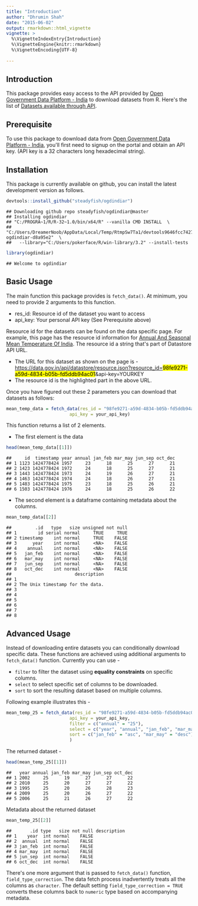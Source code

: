```yaml
---
title: "Introduction"
author: "Dhrumin Shah"
date: "2015-06-02"
output: rmarkdown::html_vignette
vignette: >
  %\VignetteIndexEntry{Introduction}
  %\VignetteEngine{knitr::rmarkdown}
  %\VignetteEncoding{UTF-8}
  
---
```


## Introduction

This package provides easy access to the API provided by [Open Government Data Platform - India](https://data.gov.in) to download datasets from R. Here's the list of [Datasets available through API](https://data.gov.in/catalogs#path=is_api/1).

## Prerequisite

To use this package to download data from [Open Government Data Platform - India](https://data.gov.in), you'll first need to signup on the portal and obtain an API key. (API key is a 32 characters long hexadecimal string).



## Installation

This package is currently available on github, you can install the latest development version as follows.


```r
devtools::install_github("steadyfish/ogdindiar")
```

```
## Downloading github repo steadyfish/ogdindiar@master
## Installing ogdindiar
## "C:/PROGRA~1/R/R-32~1.0/bin/x64/R" --vanilla CMD INSTALL  \
##   "C:/Users/DreamerNoob/AppData/Local/Temp/RtmpSw7Ta1/devtools9646fcc7427/steadyfish-ogdindiar-d8a95e2"  \
##   --library="C:/Users/pokerface/R/win-library/3.2" --install-tests
```

```r
library(ogdindiar)
```

```
## Welcome to ogdindiar
```

## Basic Usage

The main function this package provides is `fetch_data()`. At minimum, you need to provide 2 arguments to this function.

* res_id: Resource id of the dataset you want to access
* api_key: Your personal API key (See Prerequisite above)

Resource id for the datasets can be found on the data specific page. For example, this page has the resource id information for [Annual And Seasonal Mean Temperature Of India](https://data.gov.in/resources/annual-and-seasonal-mean-temperature-india/api). The resource id a string that's part of Datastore API URL. 

* The URL for this dataset as shown on the page is - https://data.gov.in/api/datastore/resource.json?resource_id=<mark>98fe9271-a59d-4834-b05b-fd5ddb94ac01</mark>&api-key=YOURKEY 
* The resource id is the highlighted part in the above URL.

Once you have figured out these 2 parameters you can download that datasets as follows: 


```r
mean_temp_data = fetch_data(res_id = "98fe9271-a59d-4834-b05b-fd5ddb94ac01",
                        api_key = your_api_key)
```

This function returns a list of 2 elements.

* The first element is the data


```r
head(mean_temp_data[[1]])
```

```
##     id  timestamp year annual jan_feb mar_may jun_sep oct_dec
## 1 1123 1424778424 1957     23      18      25      27      21
## 2 1423 1424778424 1972     24      18      25      27      21
## 3 1443 1424778424 1973     24      19      26      27      21
## 4 1463 1424778424 1974     24      18      26      27      21
## 5 1483 1424778424 1975     23      18      25      26      21
## 6 1503 1424778424 1976     24      18      25      26      22
```

* The second element is a dataframe containing metadata about the columns.


```r
mean_temp_data[[2]]
```

```
##         .id   type   size unsigned not null
## 1        id serial normal     TRUE     TRUE
## 2 timestamp    int normal     TRUE    FALSE
## 3      year    int normal     <NA>    FALSE
## 4    annual    int normal     <NA>    FALSE
## 5   jan_feb    int normal     <NA>    FALSE
## 6   mar_may    int normal     <NA>    FALSE
## 7   jun_sep    int normal     <NA>    FALSE
## 8   oct_dec    int normal     <NA>    FALSE
##                        description
## 1                                 
## 2 The Unix timestamp for the data.
## 3                                 
## 4                                 
## 5                                 
## 6                                 
## 7                                 
## 8
```

## Advanced Usage

Instead of downloading entire datasets you can conditionally download specific data. These functions are achieved using additional arguments to `fetch_data()` function. Currently you can use -

* `filter` to filter the dataset using __equality constraints__ on specific columns.
* `select` to select specific set of columns to be downloaded.
* `sort` to sort the resulting dataset based on multiple columns.

Following example illustrates this -


```r
mean_temp_25 = fetch_data(res_id = "98fe9271-a59d-4834-b05b-fd5ddb94ac01",
                        api_key = your_api_key,
                        filter = c("annual" = "25"),
                        select = c("year", "annual", "jan_feb", "mar_may", "jun_sep", "oct_dec"),
                        sort = c("jan_feb" = "asc", "mar_may" = "desc")
                        )
```

The returned dataset -


```r
head(mean_temp_25[[1]])
```

```
##   year annual jan_feb mar_may jun_sep oct_dec
## 1 2002     25      19      27      27      22
## 2 2010     25      20      27      27      22
## 3 1995     25      20      26      28      23
## 4 2009     25      20      26      27      22
## 5 2006     25      21      26      27      22
```

Metadata about the returned dataset


```r
mean_temp_25[[2]]
```

```
##       .id type   size not null description
## 1    year  int normal    FALSE            
## 2  annual  int normal    FALSE            
## 3 jan_feb  int normal    FALSE            
## 4 mar_may  int normal    FALSE            
## 5 jun_sep  int normal    FALSE            
## 6 oct_dec  int normal    FALSE
```

There's one more argument that is passed to `fetch_data()` function, `field_type_correction`. The data fetch process inadvertently treats all the columns as `character`. The default setting `field_type_correction = TRUE` converts these columns back to `numeric` type based on accompanying metadata.

